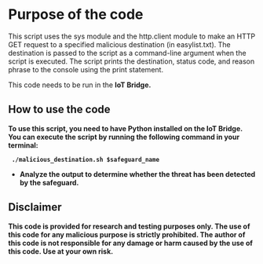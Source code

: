 # Purpose of the code
This script uses the sys module and the http.client module to make an HTTP GET request to a specified malicious destination (in easylist.txt). The destination is passed to the script as a command-line argument when the script is executed. The script prints the destination, status code, and reason phrase to the console using the print statement.

This code needs to be run in the <b>IoT Bridge<b>.


## How to use the code

To use this script, you need to have Python installed on the IoT Bridge. You can execute the script by running the following command in your terminal:

``` ./malicious_destination.sh $safeguard_name```

* Analyze the output to determine whether the threat has been detected by the safeguard.

## Disclaimer
This code is provided for research and testing purposes only. The use of this code for any malicious purpose is strictly prohibited. The author of this code is not responsible for any damage or harm caused by the use of this code. Use at your own risk.
